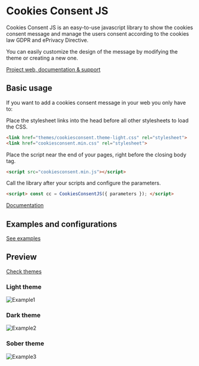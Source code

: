 # Cookies Consent JS

Cookies Consent JS is an easy-to-use javascript library to show the cookies consent message and manage the users consent according to the cookies law GDPR and ePrivacy Directive.

You can easily customize the design of the message by modifying the theme or creating a new one.

[Project web, documentation & support](https://www.oxterisk.com/projects/cookiesconsentjs/index)

## Basic usage

If you want to add a cookies consent message in your web you only have to:

Place the stylesheet links into the head before all other stylesheets to load the CSS.

```HTML
<link href="themes/cookiesconsent.theme-light.css" rel="stylesheet">
<link href="cookiesconsent.min.css" rel="stylesheet">
```

Place the script near the end of your pages, right before the closing body tag.

```HTML
<script src="cookiesconsent.min.js"></script>
```

Call the library after your scripts and configure the parameters.

```HTML
<script> const cc = CookiesConsentJS({ parameters }); </script>
```

[Documentation](https://www.oxterisk.com/projects/cookiesconsentjs/index)

## Examples and configurations

[See examples](https://www.oxterisk.com/projects/cookiesconsentjs/examples)

## Preview

[Check themes](https://resources.oxterisk.com/cookiesconsentjs/examples/example9.html)

### Light theme

![Example1](https://resources.oxterisk.com/cookiesconsentjs/examples/img/page-theme-light.jpeg)

### Dark theme

![Example2](https://resources.oxterisk.com/cookiesconsentjs/examples/img/page-theme-dark.jpeg)

### Sober theme

![Example3](https://resources.oxterisk.com/cookiesconsentjs/examples/img/page-theme-sober.jpeg)

